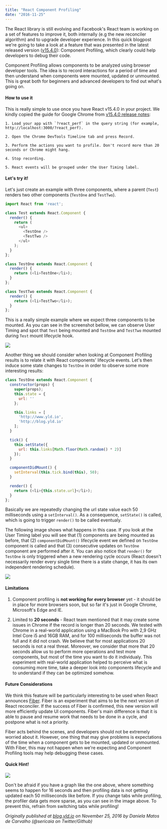 ```yaml
---
title: "React Component Profiling"
date: "2016-11-25"
---
```


The React library is still evolving and Facebook's React team is working on a set of features to improve it, both internally (e.g the new reconciler algorithm) and to upgrade developer experience. In this quick blogpost we're going to take a look at a feature that was presented
in the latest released version ([v15.4.0](https://facebook.github.io/react/blog/2016/11/16/react-v15.4.0.html)): Component Profiling, which clearly could help developers to debug their code.

Component Profiling allows components to be analyzed using browser developer tools. The idea is to record interactions for a period of time and then understand when components were mounted, updated or unmounted. This is great both for beginners and advanced developers to find out what's going on.

#### How to use it

This is really simple to use once you have React v15.4.0 in your project. We kindly copied the guide for Google Chrome from [v15.4.0 release notes](https://facebook.github.io/react/blog/2016/11/16/react-v15.4.0.html):

```
1. Load your app with `?react_perf` in the query string (for example, http://localhost:3000/?react_perf).

2. Open the Chrome DevTools Timeline tab and press Record.

3. Perform the actions you want to profile. Don't record more than 20 seconds or Chrome might hang.

4. Stop recording.

5. React events will be grouped under the User Timing label.
```

#### Let's try it!

Let's just create an example with three components, where a parent (`Test`) renders two other components (`TestOne` and `TestTwo`).

```js
import React from 'react';

class Test extends React.Component {
  render() {
    return (
      <ul>
        <TestOne />
        <TestTwo />
      </ul>
    );
  }
};

class TestOne extends React.Component {
  render() {
    return (<li>TestOne</li>);
  }
};

class TestTwo extends React.Component {
  render() {
    return (<li>TestTwo</li>);
  }
};
```

This is a really simple example where we expect three components to be mounted. As you can see in the screenshot bellow, we can observe User Timing and spot that `Test` being mounted and `TestOne` and `TestTwo` mounted during `Test` mount lifecycle hook.

<img src="https://cloud.githubusercontent.com/assets/1150553/26068442/723ae60a-3995-11e7-9bd7-e7e4705b2c94.png" />


Another thing we should consider when looking at Component Profiling results is to relate it with React components' lifecycle events. Let's then induce some state changes to `TestOne` in order to observe some more interesting results:

```js
class TestOne extends React.Component {
  constructor(props) {
    super(props);
    this.state = {
      url: ''
    };

    this.links = [
      'http://www.yld.io',
      'http://blog.yld.io'
    ];
  }

  tick() {
    this.setState({
      url: this.links[Math.floor(Math.random() * 2)]
    });
  }

  componentDidMount() {
    setInterval(this.tick.bind(this), 50);
  }

  render() {
    return (<li>{this.state.url}</li>);
  }
};
```

Basically we are repeatedly changing the url state value each 50 milliseconds using a `setInterval()`. As a consequence, `setState()` is called, which is going to trigger `render()` to be called eventualy.

The following image shows what happens in this case. If you look at the User Timing label you will see that (1) components are being mounted as before, that (2) `componentDidMount()` lifecycle event we defined on `TestOne` component is called and that (3) consecutive updates on `TestOne` component are performed after it. You can also notice that `render()` for `TestOne` is only triggered when a new rendering cycle occurs (React doesn't necessarily render every single time there is a state change, it has its own independent rendering schedule).

<img src="https://media.giphy.com/media/xUA7aW3zyTnohYU5LG/giphy.gif" />

#### Limitations

1. Component profiling is **not working for every browser** yet - it should be in place for more browsers soon, but so far it's just in Google Chrome, Microsoft's Edge and IE.


2. Limited to **20 seconds** - React team mentioned that it may create some issues in Chrome if the record is longer than 20 seconds. We tested with Chrome in a real-world application using a MacBook Pro with 2,9 GHz Intel Core i5 and 16GB RAM, and for 100 milliseconds the buffer was not full and it did not crash. We believe that for most applications 20 seconds is not a real threat. Moreover, we consider that more that 20 seconds allow us to perform more operations and test more components, but most of the time you want to do it individualy. This experiment with real-world application helped to perceive what is consuming more time, take a deeper look into components lifecycle and to understand if they can be optimized somehow.


#### Future Considerations

We think this feature will be particularly interesting to be used when React announces [Fiber](https://facebook.github.io/react/contributing/codebase-overview.html#fiber-reconciler). Fiber is an experiment that aims to be the next version of React reconciler. If the success of Fiber is confirmed, this new version will more efficiently update UI components. Fiber's main difference is that it is able to pause and resume work that needs to be done in a cycle, and postpone what is not a priority.

Fiber acts behind the scenes, and developers should not be extremely worried about it. However, one thing that may give problems is expectations of the time when a component gets to be mounted, updated or unmounted. With Fiber, this may not happen when we're expecting and Component Profiling tools may help debugging these cases.


#### Quick Hint!

<img src="https://cloud.githubusercontent.com/assets/1150553/26068544/c8a0c960-3995-11e7-943a-00d0c14aa48a.png" />

Don't be afraid if you have a graph like the one above, where something seems to happen for 16 seconds and then profiling data is not getting updated each 50 milliseconds like before. If you change tabs while profiling, the profiler data gets more sparse, as you can see in the image above. To prevent this, refrain from switching tabs while profiling!

*Originally published at [blog.yld.io](https://blog.yld.io/) on November 25, 2016 by Daniela Matos de Carvalho (@sericaia on Twitter/Github)*
